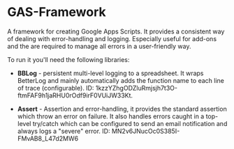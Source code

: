 # GAS-Framework
A framework for creating Google Apps Scripts. It provides a consistent way of dealing with error-handling and logging. Especially useful for add-ons and the are required to manage all errors in a user-friendly way.

To run it you'll need the following libraries:

* **BBLog** - persistent multi-level logging to a spreadsheet. It wraps BetterLog and mainly automatically adds the function name to each line of trace (configurable). ID: 1kzzYZhgODZluRmjsjh7t3O-ftmFAF9h1jaRHU0rOdf9irF0VUiJW33Kt.

* **Assert** - Assertion and error-handling, it provides the standard assertion which throw an error on failure. It also handles errors caught in a top-level try/catch which can be configured to send an email notification and always logs a "severe" error. ID: MN2v6JNucOc0S385I-FMvAB8_L47d2MW6
